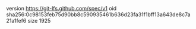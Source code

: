 version https://git-lfs.github.com/spec/v1
oid sha256:0c98153feb75d90bb8c590935461b636d23fa31f1bff13a643de8c7a21a1fef6
size 1925
